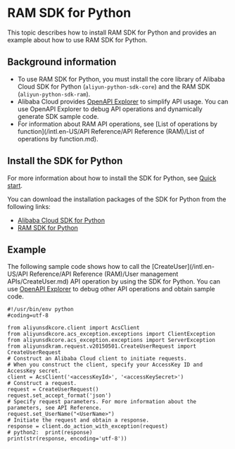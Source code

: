 # RAM SDK for Python

This topic describes how to install RAM SDK for Python and provides an example about how to use RAM SDK for Python.

## Background information

-   To use RAM SDK for Python, you must install the core library of Alibaba Cloud SDK for Python \(`aliyun-python-sdk-core`\) and the RAM SDK \(`aliyun-python-sdk-ram`\).
-   Alibaba Cloud provides [OpenAPI Explorer](https://next.api.aliyun.com) to simplify API usage. You can use OpenAPI Explorer to debug API operations and dynamically generate SDK sample code.
-   For information about RAM API operations, see [List of operations by function](/intl.en-US/API Reference/API Reference (RAM)/List of operations by function.md).

## Install the SDK for Python

For more information about how to install the SDK for Python, see [Quick start]().

You can download the installation packages of the SDK for Python from the following links:

-   [Alibaba Cloud SDK for Python](https://pypi.python.org/pypi/aliyun-python-sdk-core)
-   [RAM SDK for Python](https://pypi.python.org/pypi/aliyun-python-sdk-ram)

## Example

The following sample code shows how to call the [CreateUser](/intl.en-US/API Reference/API Reference (RAM)/User management APIs/CreateUser.md) API operation by using the SDK for Python. You can use [OpenAPI Explorer](https://next.api.aliyun.com) to debug other API operations and obtain sample code.

```
#!/usr/bin/env python
#coding=utf-8

from aliyunsdkcore.client import AcsClient
from aliyunsdkcore.acs_exception.exceptions import ClientException
from aliyunsdkcore.acs_exception.exceptions import ServerException
from aliyunsdkram.request.v20150501.CreateUserRequest import CreateUserRequest
# Construct an Alibaba Cloud client to initiate requests.
# When you construct the client, specify your AccessKey ID and AccessKey secret.
client = AcsClient('<accessKeyId>', '<accessKeySecret>')
# Construct a request.
request = CreateUserRequest()
request.set_accept_format('json')
# Specify request parameters. For more information about the parameters, see API Reference.
request.set_UserName("<UserName>")
# Initiate the request and obtain a response.
response = client.do_action_with_exception(request)
# python2:  print(response)
print(str(response, encoding='utf-8'))
            
```

